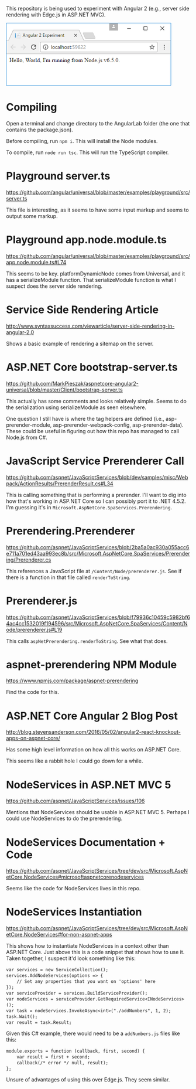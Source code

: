 This repository is being used to experiment with Angular 2 (e.g., server side rendering with Edge.js in ASP.NET MVC).

![Hello World](images/hello.png?raw=true "Hello World")

# Compiling

Open a terminal and change directory to the AngularLab folder (the one that contains the package.json).

Before compiling, run `npm i`. This will install the Node modules.

To compile, run `node run tsc`. This will run the TypeScript compiler.

# Playground server.ts

https://github.com/angular/universal/blob/master/examples/playground/src/server.ts

This file is interesting, as it seems to have some input markup and seems to output some markup.

# Playground app.node.module.ts

https://github.com/angular/universal/blob/master/examples/playground/src/app.node.module.ts#L74

This seems to be key.
platformDynamicNode comes from Universal, and it has a serializeModule function.
That serializeModule function is what I suspect does the server side rendering.

# Service Side Rendering Article

http://www.syntaxsuccess.com/viewarticle/server-side-rendering-in-angular-2.0

Shows a basic example of rendering a sitemap on the server.

# ASP.NET Core bootstrap-server.ts

https://github.com/MarkPieszak/aspnetcore-angular2-universal/blob/master/Client/bootstrap-server.ts

This actually has some comments and looks relatively simple.
Seems to do the serialization using serializeModule as seen elsewhere.

One question I still have is where the tag helpers are defined (i.e., asp-prerender-module, asp-prerender-webpack-config, asp-prerender-data). These could be useful in figuring out how this repo has managed to call Node.js from C#.

# JavaScript Service Prerenderer Call

https://github.com/aspnet/JavaScriptServices/blob/dev/samples/misc/Webpack/ActionResults/PrerenderResult.cs#L34

This is calling something that is performing a prerender.
I'll want to dig into how that's working in ASP.NET Core so I can possibly port it to .NET 4.5.2.
I'm guessing it's in `Microsoft.AspNetCore.SpaServices.Prerendering`.

# Prerendering.Prerenderer

https://github.com/aspnet/JavaScriptServices/blob/2ba5a0ac930a055acc6e711a701ed43aa993ec8b/src/Microsoft.AspNetCore.SpaServices/Prerendering/Prerenderer.cs

This references a JavaScript file at `/Content/Node/prerenderer.js`.
See if there is a function in that file called `renderToString`.

# Prerenderer.js

https://github.com/aspnet/JavaScriptServices/blob/f79936c10459c5982bf64ac4cc1532019f194596/src/Microsoft.AspNetCore.SpaServices/Content/Node/prerenderer.js#L19

This calls `aspNetPrerendering.renderToString`.
See what that does.

# aspnet-prerendering NPM Module

https://www.npmjs.com/package/aspnet-prerendering

Find the code for this.

# ASP.NET Core Angular 2 Blog Post

http://blog.stevensanderson.com/2016/05/02/angular2-react-knockout-apps-on-aspnet-core/

Has some high level information on how all this works on ASP.NET Core.

This seems like a rabbit hole I could go down for a while.

# NodeServices in ASP.NET MVC 5

https://github.com/aspnet/JavaScriptServices/issues/106

Mentions that NodeServices should be usable in ASP.NET MVC 5.
Perhaps I could use NodeServices to do the prerendering.

# NodeServices Documentation + Code

https://github.com/aspnet/JavaScriptServices/tree/dev/src/Microsoft.AspNetCore.NodeServices#microsoftaspnetcorenodeservices

Seems like the code for NodeServices lives in this repo.

# NodeServices Instantiation

https://github.com/aspnet/JavaScriptServices/tree/dev/src/Microsoft.AspNetCore.NodeServices#for-non-aspnet-apps

This shows how to instantiate NodeServices in a context other than ASP.NET Core.
Just above this is a code snippet that shows how to use it.
Taken together, I suspect it'd look something like this:

```
var services = new ServiceCollection();
services.AddNodeServices(options => {
    // Set any properties that you want on 'options' here
});
var serviceProvider = services.BuildServiceProvider();
var nodeServices = serviceProvider.GetRequiredService<INodeServices>();
var task = nodeServices.InvokeAsync<int>("./addNumbers", 1, 2);
task.Wait();
var result = task.Result;
```

Given this C# example, there would need to be a `addNumbers.js` files like this:

```
module.exports = function (callback, first, second) {
    var result = first + second;
    callback(/* error */ null, result);
};
```

Unsure of advantages of using this over Edge.js.
They seem similar.